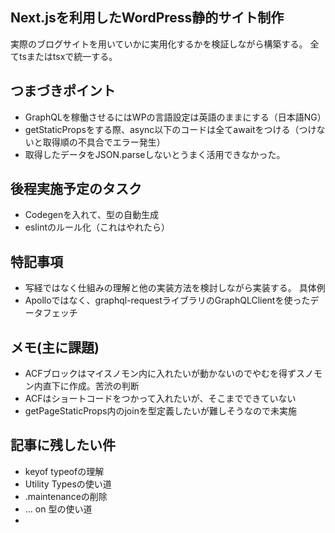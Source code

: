 ## Next.jsを利用したWordPress静的サイト制作
実際のブログサイトを用いていかに実用化するかを検証しながら構築する。
全てtsまたはtsxで統一する。

## つまづきポイント
- GraphQLを稼働させるにはWPの言語設定は英語のままにする（日本語NG）
- getStaticPropsをする際、async以下のコードは全てawaitをつける（つけないと取得順の不具合でエラー発生）
- 取得したデータをJSON.parseしないとうまく活用できなかった。

## 後程実施予定のタスク
- Codegenを入れて、型の自動生成
- eslintのルール化（これはやれたら）

## 特記事項
- 写経ではなく仕組みの理解と他の実装方法を検討しながら実装する。
具体例
-  Apolloではなく、graphql-requestライブラリのGraphQLClientを使ったデータフェッチ

## メモ(主に課題)
- ACFブロックはマイスノモン内に入れたいが動かないのでやむを得ずスノモン内直下に作成。苦渋の判断
- ACFはショートコードをつかって入れたいが、そこまでできていない
- getPageStaticProps内のjoinを型定義したいが難しそうなので未実施

## 記事に残したい件
- keyof typeofの理解
- Utility Typesの使い道
- .maintenanceの削除
- ... on 型の使い道
- 